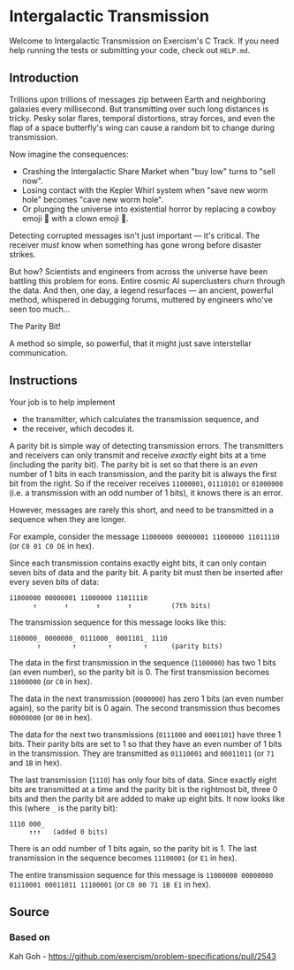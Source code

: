 # Intergalactic Transmission

Welcome to Intergalactic Transmission on Exercism's C Track.
If you need help running the tests or submitting your code, check out `HELP.md`.

## Introduction

Trillions upon trillions of messages zip between Earth and neighboring galaxies every millisecond.
But transmitting over such long distances is tricky.
Pesky solar flares, temporal distortions, stray forces, and even the flap of a space butterfly's wing can cause a random bit to change during transmission.

Now imagine the consequences:

- Crashing the Intergalactic Share Market when "buy low" turns to "sell now".
- Losing contact with the Kepler Whirl system when "save new worm hole" becomes "cave new worm hole".
- Or plunging the universe into existential horror by replacing a cowboy emoji 🤠 with a clown emoji 🤡.

Detecting corrupted messages isn't just important — it's critical.
The receiver _must_ know when something has gone wrong before disaster strikes.

But how?
Scientists and engineers from across the universe have been battling this problem for eons.
Entire cosmic AI superclusters churn through the data.
And then, one day, a legend resurfaces — an ancient, powerful method, whispered in debugging forums, muttered by engineers who've seen too much...

The Parity Bit!

A method so simple, so powerful, that it might just save interstellar communication.

## Instructions

Your job is to help implement

- the transmitter, which calculates the transmission sequence, and
- the receiver, which decodes it.

A parity bit is simple way of detecting transmission errors.
The transmitters and receivers can only transmit and receive _exactly_ eight bits at a time (including the parity bit).
The parity bit is set so that there is an _even_ number of 1 bits in each transmission, and the parity bit is always the first bit from the right.
So if the receiver receives `11000001`, `01110101` or `01000000` (i.e. a transmission with an odd number of 1 bits), it knows there is an error.

However, messages are rarely this short, and need to be transmitted in a sequence when they are longer.

For example, consider the message `11000000 00000001 11000000 11011110` (or `C0 01 C0 DE` in hex).

Since each transmission contains exactly eight bits, it can only contain seven bits of data and the parity bit.
A parity bit must then be inserted after every seven bits of data:

```text
11000000 00000001 11000000 11011110
      ↑       ↑       ↑       ↑          (7th bits)
```

The transmission sequence for this message looks like this:

```text
1100000_ 0000000_ 0111000_ 0001101_ 1110
       ↑        ↑        ↑        ↑      (parity bits)
```

The data in the first transmission in the sequence (`1100000`) has two 1 bits (an even number), so the parity bit is 0.
The first transmission becomes `11000000` (or `C0` in hex).

The data in the next transmission (`0000000`) has zero 1 bits (an even number again), so the parity bit is 0 again.
The second transmission thus becomes `00000000` (or `00` in hex).

The data for the next two transmissions (`0111000` and `0001101`) have three 1 bits.
Their parity bits are set to 1 so that they have an even number of 1 bits in the transmission.
They are transmitted as `01110001` and `00011011` (or `71` and `1B` in hex).

The last transmission (`1110`) has only four bits of data.
Since exactly eight bits are transmitted at a time and the parity bit is the rightmost bit, three 0 bits and then the parity bit are added to make up eight bits.
It now looks like this (where `_` is the parity bit):

```text
1110 000_
     ↑↑↑   (added 0 bits)
```

There is an odd number of 1 bits again, so the parity bit is 1.
The last transmission in the sequence becomes `11100001` (or `E1` in hex).

The entire transmission sequence for this message is `11000000 00000000 01110001 00011011 11100001` (or `C0 00 71 1B E1` in hex).

## Source

### Based on

Kah Goh - https://github.com/exercism/problem-specifications/pull/2543